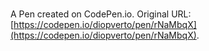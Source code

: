 # 

A Pen created on CodePen.io. Original URL: [https://codepen.io/diopverto/pen/rNaMbqX](https://codepen.io/diopverto/pen/rNaMbqX).



